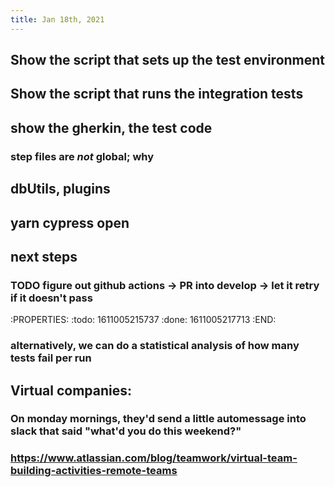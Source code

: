 ```yaml
---
title: Jan 18th, 2021
---
```


## Show the script that sets up the test environment
## Show the script that runs the integration tests
## show the gherkin, the test code
### step files are *not* global; why
## dbUtils, plugins
## yarn cypress open
## next steps
### TODO figure out github actions -> PR into develop -> let it retry if it doesn't pass
:PROPERTIES:
:todo: 1611005215737
:done: 1611005217713
:END:
### alternatively, we can do a statistical analysis of how many tests fail per run
## Virtual companies:
### On monday mornings, they'd send a little automessage into slack that said "what'd you do this weekend?"
### https://www.atlassian.com/blog/teamwork/virtual-team-building-activities-remote-teams
###
